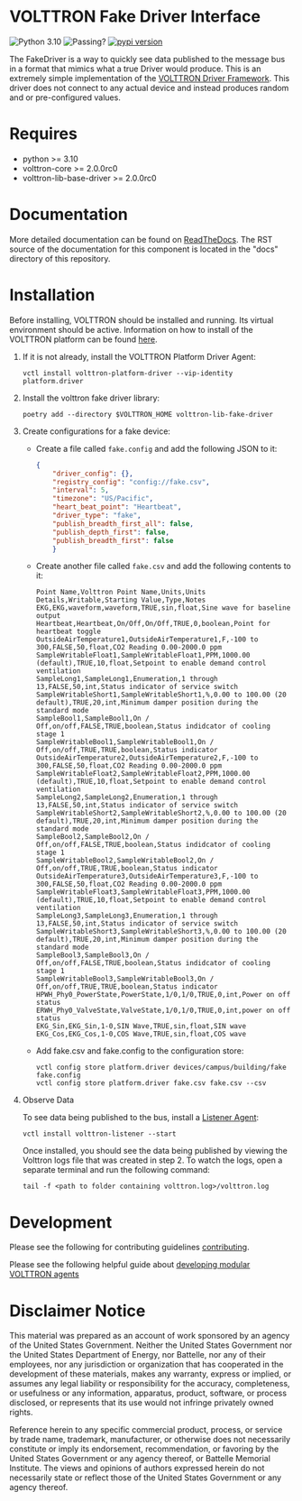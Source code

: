 # VOLTTRON Fake Driver Interface

![Python 3.10](https://img.shields.io/badge/python-3.10-blue.svg)
![Passing?](https://github.com/eclipse-volttron/volttron-lib-fake-driver/actions/workflows/run-tests.yml/badge.svg)
[![pypi version](https://img.shields.io/pypi/v/volttron-lib-fake-driver.svg)](https://pypi.org/project/volttron-lib-fake-driver/)

The FakeDriver is a way to quickly see data published to the message bus in a format that mimics
what a true Driver would produce. This is an extremely simple implementation of the 
[VOLTTRON Driver Framework](https://eclipse-volttron.readthedocs.io/en/latest/external-docs/volttron-platform-driver/index.html). 
This driver does not connect to any actual device and instead produces random and or pre-configured values.

# Requires

* python >= 3.10
* volttron-core >= 2.0.0rc0
* volttron-lib-base-driver >= 2.0.0rc0


# Documentation
More detailed documentation can be found on [ReadTheDocs](https://eclipse-volttron.readthedocs.io/en/latest/external-docs/volttron-lib-fake-driver_docs_root/docs/source/index.html#fake-driver). The RST source
of the documentation for this component is located in the "docs" directory of this repository.


# Installation

Before installing, VOLTTRON should be installed and running.  Its virtual environment should be active.
Information on how to install of the VOLTTRON platform can be found
[here](https://github.com/eclipse-volttron/volttron-core).

1. If it is not already, install the VOLTTRON Platform Driver Agent:

    ```shell
    vctl install volttron-platform-driver --vip-identity platform.driver
    ```

2. Install the volttron fake driver library:

   ```shell
   poetry add --directory $VOLTTRON_HOME volttron-lib-fake-driver
   ```

3. Create configurations for a fake device:

   * Create a file called `fake.config` and add the following JSON to it:

      ```json
      {
          "driver_config": {},
          "registry_config": "config://fake.csv",
          "interval": 5,
          "timezone": "US/Pacific",
          "heart_beat_point": "Heartbeat",
          "driver_type": "fake",
          "publish_breadth_first_all": false,
          "publish_depth_first": false,
          "publish_breadth_first": false
          }
      ```

   * Create another file called `fake.csv` and add the following contents to it:

      ```csv
      Point Name,Volttron Point Name,Units,Units Details,Writable,Starting Value,Type,Notes
      EKG,EKG,waveform,waveform,TRUE,sin,float,Sine wave for baseline output
      Heartbeat,Heartbeat,On/Off,On/Off,TRUE,0,boolean,Point for heartbeat toggle
      OutsideAirTemperature1,OutsideAirTemperature1,F,-100 to 300,FALSE,50,float,CO2 Reading 0.00-2000.0 ppm
      SampleWritableFloat1,SampleWritableFloat1,PPM,1000.00 (default),TRUE,10,float,Setpoint to enable demand control ventilation
      SampleLong1,SampleLong1,Enumeration,1 through 13,FALSE,50,int,Status indicator of service switch
      SampleWritableShort1,SampleWritableShort1,%,0.00 to 100.00 (20 default),TRUE,20,int,Minimum damper position during the standard mode
      SampleBool1,SampleBool1,On / Off,on/off,FALSE,TRUE,boolean,Status indidcator of cooling stage 1
      SampleWritableBool1,SampleWritableBool1,On / Off,on/off,TRUE,TRUE,boolean,Status indicator
      OutsideAirTemperature2,OutsideAirTemperature2,F,-100 to 300,FALSE,50,float,CO2 Reading 0.00-2000.0 ppm
      SampleWritableFloat2,SampleWritableFloat2,PPM,1000.00 (default),TRUE,10,float,Setpoint to enable demand control ventilation
      SampleLong2,SampleLong2,Enumeration,1 through 13,FALSE,50,int,Status indicator of service switch
      SampleWritableShort2,SampleWritableShort2,%,0.00 to 100.00 (20 default),TRUE,20,int,Minimum damper position during the standard mode
      SampleBool2,SampleBool2,On / Off,on/off,FALSE,TRUE,boolean,Status indidcator of cooling stage 1
      SampleWritableBool2,SampleWritableBool2,On / Off,on/off,TRUE,TRUE,boolean,Status indicator
      OutsideAirTemperature3,OutsideAirTemperature3,F,-100 to 300,FALSE,50,float,CO2 Reading 0.00-2000.0 ppm
      SampleWritableFloat3,SampleWritableFloat3,PPM,1000.00 (default),TRUE,10,float,Setpoint to enable demand control ventilation
      SampleLong3,SampleLong3,Enumeration,1 through 13,FALSE,50,int,Status indicator of service switch
      SampleWritableShort3,SampleWritableShort3,%,0.00 to 100.00 (20 default),TRUE,20,int,Minimum damper position during the standard mode
      SampleBool3,SampleBool3,On / Off,on/off,FALSE,TRUE,boolean,Status indidcator of cooling stage 1
      SampleWritableBool3,SampleWritableBool3,On / Off,on/off,TRUE,TRUE,boolean,Status indicator
      HPWH_Phy0_PowerState,PowerState,1/0,1/0,TRUE,0,int,Power on off status
      ERWH_Phy0_ValveState,ValveState,1/0,1/0,TRUE,0,int,power on off status
      EKG_Sin,EKG_Sin,1-0,SIN Wave,TRUE,sin,float,SIN wave
      EKG_Cos,EKG_Cos,1-0,COS Wave,TRUE,sin,float,COS wave
      ```

   * Add fake.csv and fake.config to the configuration store:

      ```
      vctl config store platform.driver devices/campus/building/fake fake.config
      vctl config store platform.driver fake.csv fake.csv --csv
      ```

4. Observe Data

   To see data being published to the bus, install a [Listener Agent](https://github.com/eclipse-volttron/volttron-listener):
   
   ```
   vctl install volttron-listener --start
   ```
   
   Once installed, you should see the data being published by viewing the Volttron logs file that was created in step 2.
   To watch the logs, open a separate terminal and run the following command:
   
   ```
   tail -f <path to folder containing volttron.log>/volttron.log
   ```

# Development

Please see the following for contributing guidelines [contributing](https://github.com/eclipse-volttron/volttron-core/blob/develop/CONTRIBUTING.md).

Please see the following helpful guide about [developing modular VOLTTRON agents](https://eclipse-volttron.readthedocs.io/en/latest/developing-volttron/developing-agents/agent-development.html)


# Disclaimer Notice

This material was prepared as an account of work sponsored by an agency of the
United States Government.  Neither the United States Government nor the United
States Department of Energy, nor Battelle, nor any of their employees, nor any
jurisdiction or organization that has cooperated in the development of these
materials, makes any warranty, express or implied, or assumes any legal
liability or responsibility for the accuracy, completeness, or usefulness or any
information, apparatus, product, software, or process disclosed, or represents
that its use would not infringe privately owned rights.

Reference herein to any specific commercial product, process, or service by
trade name, trademark, manufacturer, or otherwise does not necessarily
constitute or imply its endorsement, recommendation, or favoring by the United
States Government or any agency thereof, or Battelle Memorial Institute. The
views and opinions of authors expressed herein do not necessarily state or
reflect those of the United States Government or any agency thereof.
